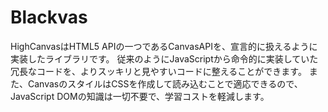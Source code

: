 # Blackvas
HighCanvasはHTML5 APIの一つであるCanvasAPIを、宣言的に扱えるように実装したライブラリです。
従来のようにJavaScriptから命令的に実装していた冗長なコードを、よりスッキリと見やすいコードに整えることができます。
また、CanvasのスタイルはCSSを作成して読み込むことで適応できるので、JavaScript DOMの知識は一切不要で、学習コストを軽減します。